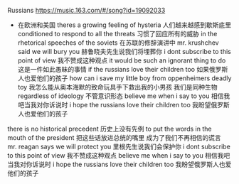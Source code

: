 Russians
https://music.163.com/#/song?id=19092033
- 在欧洲和美国
theres a growing feeling of hysteria
人们越来越感到歇斯底里
conditioned to respond to all the threats
习惯了回应所有的威胁
in the rhetorical speeches of the soviets
在苏联的修辞演讲中
mr. krushchev said we will bury you
赫鲁晓夫先生说我们将埋葬你
i dont subscribe to this point of view
我不赞成这种观点
it would be such an ignorant thing to do
这是一件如此愚昧的事情
if the russians love their children too
如果俄罗斯人也爱他们的孩子
how can i save my little boy from oppenheimers deadly toy
我怎么能从奥本海默的致命玩具手下救出我的小男孩
我们是同种生物
regardless of ideology
不管意识形态
believe me when i say to you
相信我吧当我对你诉说时
i hope the russians love their children too
我盼望俄罗斯人也爱他们的孩子

there is no historical precedent
历史上没有先例
to put the words in the mouth of the president
把这些话放进总统的嘴里
成为了我们不再相信的谎言
mr. reagan says we will protect you
里根先生说我们会保护你
i dont subscribe to this point of view
我不赞成这种观点
believe me when i say to you
相信我吧当我对你诉说时
i hope the russians love their children too
我盼望俄罗斯人也爱他们的孩子